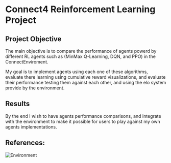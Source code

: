 # Connect4 Reinforcement Learning Project


## Project Objective

The main objective is to compare the performance of agents powerd by different RL agents such as (MinMax Q-Learning, DQN, and PPO) in the ConnectEnviroment. 

My goal is to implement agents using each one of these algorithms, evaluate there learning using cumulative reward visualizations, and evaluate their performance testing them against each other, and using the elo system provide by the environment.

## Results 

By the end I wish to have agents performance comparisons, and integrate with the environment to make it possible for users to play against my own agents implementations.


## References:

![Environment](https://github.com/lucasBertola/Connect-4-Gym-env-Reinforcement-learning)



